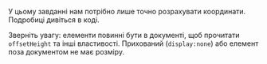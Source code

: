 У цьому завданні нам потрібно лише точно розрахувати координати. Подробиці дивіться в коді.

Зверніть увагу: елементи повинні бути в документі, щоб прочитати `offsetHeight` та інші властивості.
Прихований (`display:none`) або елемент поза документом не має розміру.
